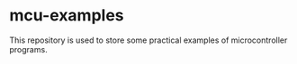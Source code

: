 # mcu-examples

This repository is used to store some practical examples of microcontroller programs.